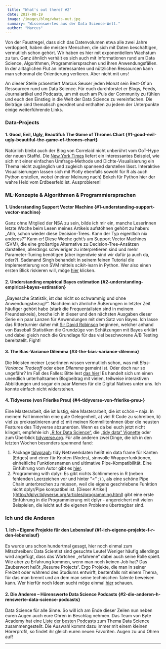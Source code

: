 ```yaml
---
 title: "What's out there? #2"
 date: 2017-08-19
 image: /images/blog/whats-out.jpg
 summary: "Wissenswertes aus der Data Science-Welt."
 author: "Marcus"
---
```



Von der Faustregel, dass sich das Datenvolumen etwa alle zwei Jahre
verdoppelt, haben die meisten Menschen, die sich mit Daten beschäftigen,
vermutlich schon gehört. Wir haben es hier mit exponentiellem Wachstum
zu tun. Ganz ähnlich verhält es sich auch mit Informationen rund um Data
Science, Algorithmen, Programmiersprachen und ihren Anwendungsfällen. In
der alltäglichen Flut an interessanten und nützlichen Ressourcen kann
man schonmal die Orientierung verlieren. Aber nicht mit uns!

An dieser Stelle präsentiert Marcus Seuser jeden Monat sein Best-Of an
Ressourcen rund um Data Science. Für euch durchforstet er Blogs, Feeds,
Journalartikel und Podcasts, um mit euch am Puls der Community zu fühlen
und euch den Einstieg in die Welt der Data Science zu vereinfachen. Die
Beiträge sind thematisch geordnet und enthalten zu jedem der Unterpunkte
einige weiterführende Links.

### Data-Projects

#### 1. Good, Evil, Ugly, Beautiful: The Game of Thrones Chart {#1-good-evil-ugly-beautiful-the-game-of-thrones-chart}

Natürlich bleibt auch der Blog von Correlaid nicht unberührt vom
GoT-Hype der neuen Staffel. Die [New York
Times](https://www.nytimes.com/interactive/2017/08/09/upshot/game-of-thrones-chart.html)
liefert ein interessantes Beispiel, wie sich mit einer einfachen
Umfrage-Methode und Dichte-Visualisierung ein Thema leicht zugänglich
und zugleich spannend darstellen lässt. Interaktive Visualisierungen
lassen sich mit Plotly ebenfalls sowohl für R als auch Python erstellen,
wobei (meiner Meinung nach) Bokeh für Python hier der wahre Held vom
Erdbeerfeld ist. Ausprobieren!

### ML-Konzepte & Algorithmen & Programmiersprachen

#### 1. Understanding Support Vector Machine {#1-understanding-support-vector-machine}

Ganz ohne Mitglied der NSA zu sein, bilde ich mir ein, manche LeserInnen
letzte Woche beim Lesen meines Artikels aufstöhnen gehört zu haben:
„Ahh, schon wieder diese Decision-Trees. Kann der Typ eigentlich nix
anderes?“ Kann er! Diese Woche geht’s um Support Vector Machines (SVM),
die eine großartige Alternative zu Decision-Tree-Ansätzen darstellen,
allerdings schwieriger zu interpretieren sind und mehr Parameter-Tuning
benötigen (aber irgendwie sind wir dafür ja auch da, oder?). Sadanand
Singh behandelt in seinem feinen Tutorial die Implementierung von SVM
mittels scikit-learn in Python. Wer also einen ersten Blick riskieren
will, möge
[hier](https://sadanand-singh.github.io/posts/svmpython/#disqus_thread)
klicken.

#### 2. Understanding empirical Bayes estimation {#2-understanding-empirical-bayes-estimation}

„Bayessche Statistik, ist das nicht so schwammig und ohne
Anwendungsbezug?“. Nachdem ich ähnliche Äußerungen in letzter Zeit
häufiger gehört habe (stark die Frequentalisten sind in meinem
Freundeskreis), breche ich in dieser und den nächsten Ausgaben dieser
Serie ein paar Lanzen für Anwendungen mit dem Satz von Bayes. Ich lasse
das Ritterturnier daher mit [Sir David
Robinson](http://varianceexplained.org/r/empirical_bayes_baseball/)
beginnen, welcher anhand von Baseball Statistiken die Grundzüge von
Schätzungen mit Bayes erklärt und dabei gleich noch die Grundlage für
das viel beschworene A/B Testing bereitstellt. Fight!

#### 3. The Bias-Variance Dilemma {#3-the-bias-variance-dilemma}

Die Meisten meiner LeserInnen wissen vermutlich schon, was mit
*Bias-Variance Tradeoff* oder eben *Dilemma* gemeint ist. Oder doch nur
so ungefähr? Im Fall des Falles: Bitte lest [das
hier](https://ml.berkeley.edu/blog/2017/07/13/tutorial-4/)! Es handelt
sich um einen unendlich unterhaltsamen Blogbeitrag mit vielen, teilweise
interaktiven Abbildungen und sogar ein paar Memes für die Digital
Natives unter uns. Ich konnte einfach nicht widerstehen.

#### 4. Tidyverse (von Frierike Preu) {#4-tidyverse-von-frierike-preu-}

Eine Masterarbeit, die ist lustig, eine Masterarbeit, die ist schön –
naja. In meinem Fall immerhin eine gute Gelegenheit, a) viel R Code zu
schreiben, b) viel zu prokrastinieren und c) mit meinen KommilitonInnen
über die neusten Features des Tidyverse abzunerden. Wenn es da bei euch
jetzt nicht klingelt, empfehle ich [„R for Data
Science“](http://r4ds.had.co.nz/), die [„tidy data“
Vignette](https://cran.r-project.org/web/packages/tidyr/vignettes/tidy-data.html)
oder zum Überblick [tidyverse.org](tidyverse.org). Für alle anderen zwei
Dinge, die ich in den letzten Wochen besonders spannend fand:

1.  Package
    [tidygraph](https://cran.r-project.org/web/packages/tidygraph/):
    tidy Netzwerkdaten heißt ein data frame für Kanten (Edges) und einer
    für Knoten (Nodes), sinnvolle Wrapperfunktionen, einheitliche
    Funktionsnamen und ultimative Pipe-Kompatibilität. Eine Einführung
    vom Autor gibt es
    [hier](http://www.data-imaginist.com/2017/Introducing-tidygraph/).
2.  Programming with dplyr: Es gibt nichts Schlimmeres in R (neben
    fehlenden Leerzeichen vor und hinter "&lt;" ;) ), als eine schöne
    Pipe Chain unterbrechen zu müssen, weil die eigens geschriebene
    Funktion nicht dplyr/Pipe kompatibel ist. [Dieser
    Artikel]((http://dplyr.tidyverse.org/articles/programming.html) gibt
    eine erste Einführung in die Programmierung mit dplyr - angereichert
    mit vielen Beispielen, die leicht auf die eigenen Probleme
    übertragbar sind.

### Ich und die Anderen

#### 1. Ich – Eigene Projekte für den Lebenslauf {#1-ich-eigene-projekte-f-r-den-lebenslauf}

Es wurde uns schon hundertmal gesagt, hier noch einmal zum Mitschreiben:
Data Scientist sind gesuchte Leute! Weniger häufig allerdings wird
angefügt, dass das Wörtchen „erfahrene“ dabei auch seine Rolle spielt.
Wie aber zu Erfahrung kommen, wenn man noch keinen Job hat? Das
Zauberwort heißt „Resume Projects“. Ergo Projekte, die man in seiner
Freizeit oder während des Studiums entwirft, bestenfalls mit einem
Thema, für das man brennt und an dem man seine technischen Talente
beweisen kann. Wer hierfür noch Ideen sucht möge einmal
[hier](https://blog.statsbot.co/data-scientist-resume-projects-806a74388ae6)
schauen.

#### 2. Die Anderen – Hörenswerte Data Science Podcasts {#2-die-anderen-h-renswerte-data-science-podcasts}

Data Science für alle Sinne. So will ich am Ende dieser Zeilen nun neben
euren Augen auch eure Ohren in Beschlag nehmen. Das Team von Byte
Academy hat eine [Liste der besten
Podcasts](http://byteacademy.co/blog/data-science-podcasts) zum Thema
Data Science zusammengestellt. Die Auswahl kommt dazu immer mit einem
kleinen Hörerprofil, so findet ihr gleich euren neuen Favoriten. Augen
zu und Ohren auf!

------------------------------------------------------------------------


